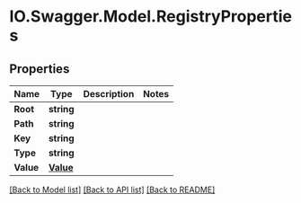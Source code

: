 # IO.Swagger.Model.RegistryProperties
## Properties

Name | Type | Description | Notes
------------ | ------------- | ------------- | -------------
**Root** | **string** |  | 
**Path** | **string** |  | 
**Key** | **string** |  | 
**Type** | **string** |  | 
**Value** | [**Value**](Value.md) |  | 

[[Back to Model list]](../README.md#documentation-for-models) [[Back to API list]](../README.md#documentation-for-api-endpoints) [[Back to README]](../README.md)

